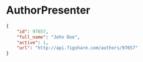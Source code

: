 # AuthorPresenter

```json
{
    "id": 97657,
    "full_name": "John Doe",
    "active": 1,
    "url": "http://api.figshare.com/authors/97657"
}
```

